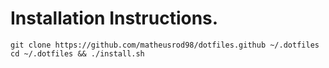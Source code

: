 # Installation Instructions.
	git clone https://github.com/matheusrod98/dotfiles.github ~/.dotfiles
	cd ~/.dotfiles && ./install.sh
